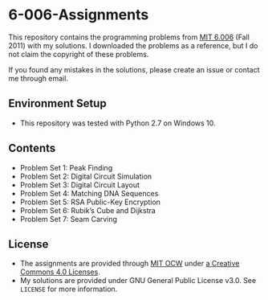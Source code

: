 # 6-006-Assignments

This repository contains the programming problems from [MIT 6.006](https://ocw.mit.edu/courses/electrical-engineering-and-computer-science/6-006-introduction-to-algorithms-fall-2011/) (Fall 2011) with my solutions.
I downloaded the problems as a reference, but I do not claim the copyright of these problems.

If you found any mistakes in the solutions, please create an issue or contact me through email.

## Environment Setup

* This repository was tested with Python 2.7 on Windows 10.

## Contents

* Problem Set 1: Peak Finding
* Problem Set 2: Digital Circuit Simulation
* Problem Set 3: Digital Circuit Layout
* Problem Set 4: Matching DNA Sequences
* Problem Set 5: RSA Public-Key Encryption
* Problem Set 6: Rubik’s Cube and Dijkstra
* Problem Set 7: Seam Carving

## License

* The assignments are provided through [MIT OCW](https://ocw.mit.edu/index.htm) under [a Creative Commons 4.0 Licenses](https://ocw.mit.edu/terms/).
* My solutions are provided under GNU General Public License v3.0. See `LICENSE` for more information.